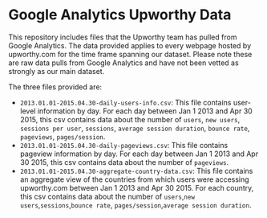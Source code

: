 # Google Analytics Upworthy Data

This repository includes files that the Upworthy team has pulled from Google Analytics. The data provided applies to every webpage hosted by upworthy.com for the time frame spanning our dataset. Please note these are raw data pulls from Google Analytics and have not been vetted as strongly as our main dataset.

The three files provided are:

- `2013.01.01-2015.04.30-daily-users-info.csv`: This file contains user-level information by day. For each day between Jan 1 2013 and Apr 30 2015, this csv contains data about the number of `users`, `new users`, 
`sessions per user`, `sessions`, `average session duration`, `bounce rate`, `pageviews`, `pages/session`.
- `2013.01.01-2015.04.30-daily-pageviews.csv`: This file contains pageview information by day. For each day between Jan 1 2013 and Apr 30 2015, this csv contains data about the number of `pageviews`.
- `2013.01.01-2015.04.30-aggregate-country-data.csv`: This file contains an aggregate view of the countries from which users were accessing upworthy.com between Jan 1 2013 and Apr 30 2015. For each country, this csv contains data about the number of `users`,`new users`,`sessions`,`bounce rate`, `pages/session`,`average session duration`.
